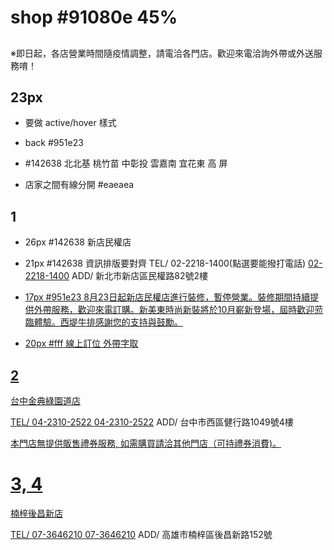 # shop #91080e 45%
##
※即日起，各店營業時間隨疫情調整，請電洽各門店。歡迎來電洽詢外帶或外送服務唷！

## 23px
- 要做 active/hover 樣式
- back #951e23
- #142638
北北基
桃竹苗
中彰投
雲嘉南
宜花東
高 屏

- 店家之間有線分開
#eaeaea


## 1
- 26px #142638
新店民權店

- 21px #142638
資訊排版要對齊
TEL/
02-2218-1400(點選要能撥打電話)
<a href="tel:0222181400">02-2218-1400</a>
ADD/
新北市新店區民權路82號2樓
<a target="_blank" href="https://www.google.com.tw/maps?q=%E6%96%B0%E5%8C%97%E5%B8%82%E6%96%B0%E5%BA%97%E5%8D%80%E6%B0%91%E6%AC%8A%E8%B7%AF82%E8%99%9F2%E6%A8%93">

- 17px #951e23 
8月23日起新店民權店進行裝修，暫停營業。裝修期間持續提供外帶服務，歡迎來電訂購。新美東時尚新裝將於10月嶄新登場，屆時歡迎蒞臨體驗。西堤牛排感謝您的支持與鼓勵。	

- 20px #fff
線上訂位
外帶字取

## 2
台中金典綠園道店

TEL/
04-2310-2522
<a href="tel:0423102522">04-2310-2522</a>
ADD/
台中市西區健行路1049號4樓
<a target="_blank" href="https://www.google.com.tw/maps?q=%E5%8F%B0%E4%B8%AD%E5%B8%82%E8%A5%BF%E5%8D%80%E5%81%A5%E8%A1%8C%E8%B7%AF1049%E8%99%9F4%E6%A8%93">

本門店無提供販售禮券服務, 如需購買請洽其他門店（可持禮券消費)。

# 3, 4
楠梓後昌新店

TEL/
07-3646210
<a href="tel:073646210">07-3646210</a>
ADD/
高雄市楠梓區後昌新路152號
<a target="_blank" href="https://www.google.com.tw/maps?q=%E9%AB%98%E9%9B%84%E5%B8%82%E6%A5%A0%E6%A2%93%E5%8D%80%E5%BE%8C%E6%98%8C%E6%96%B0%E8%B7%AF152%E8%99%9F">


